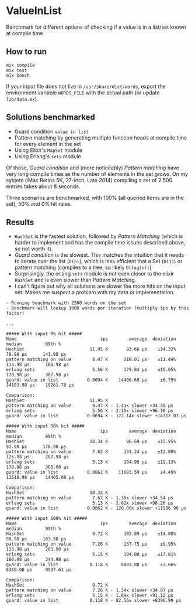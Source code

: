 # ValueInList

Benchmark for different options of checking if a value is in a list/set known at compile time

## How to run

```
mix compile
mix test
mix bench
```

If your input file does not live in `/usr/share/dict/words`, export the environment variable `WORDS_FILE` with the actual path (or update `lib/data.ex`).

## Solutions benchmarked

- Guard condition `value in list`
- Pattern matching by generating multiple function heads at compile time for every element in the set
- Using Elixir's `MapSet` module
- Using Erlang's `sets` module

Of those, _Guard condition_ and (more noticeably) _Pattern matching_ have very long compile times as the number of elements in the set grows. On my system (iMac Retina 5K, 27-inch, Late 2014) compiling a set of 2.500 entries takes about 8 seconds.

Three scenarios are benchmarked, with 100% (all queried items are in the set), 50% and 0% hit rates.

## Results

- `HashSet` is the fastest solution, followed by _Pattern Matching_ (which is harder to implement and has the compile time issues described above, so not worth it).
- _Guard condition_ is the slowest. This matches the intuition that it needs to iterate over the list (`O(n)`), which is less efficient that a Set (`O(1)`) or pattern matching (compiles to a tree, so likely `O(log(n))`)
- Surprisingly, the erlang `sets` module is not even closer to the elixir `HashSet` and is even slower than _Pattern Matching_.
- I can't figure out why all solutions are slower the more hits on the input set. Makes me suspect a problem with my data or implementation.

```
- Running benchmark with 2500 words on the set
- Benchmark will lookup 1000 words per iteration (multiply ips by this factor)

...

##### With input 0% hit #####
Name                                ips        average  deviation         median         99th %
HashSet                         11.95 K       83.66 μs    ±14.32%       79.98 μs      141.98 μs
pattern matching on value        8.47 K      118.01 μs    ±11.44%      113.98 μs      183.98 μs
erlang sets                      5.56 K      179.84 μs    ±15.05%      170.98 μs      307.98 μs
guard: value in list           0.0694 K    14400.69 μs     ±6.79%    14103.98 μs    19261.78 μs

Comparison:
HashSet                         11.95 K
pattern matching on value        8.47 K - 1.41x slower +34.35 μs
erlang sets                      5.56 K - 2.15x slower +96.18 μs
guard: value in list           0.0694 K - 172.14x slower +14317.03 μs

##### With input 50% hit #####
Name                                ips        average  deviation         median         99th %
HashSet                         10.34 K       96.69 μs    ±15.95%       91.98 μs      170.98 μs
pattern matching on value        7.62 K      131.24 μs    ±12.00%      125.98 μs      207.98 μs
erlang sets                      5.13 K      194.95 μs    ±19.13%      178.98 μs      360.98 μs
guard: value in list           0.0862 K    11603.59 μs     ±4.49%    11518.98 μs    14405.08 μs

Comparison:
HashSet                         10.34 K
pattern matching on value        7.62 K - 1.36x slower +34.54 μs
erlang sets                      5.13 K - 2.02x slower +98.26 μs
guard: value in list           0.0862 K - 120.00x slower +11506.90 μs

##### With input 100% hit #####
Name                                ips        average  deviation         median         99th %
HashSet                          9.72 K      102.89 μs    ±14.80%       98.98 μs      183.98 μs
pattern matching on value        7.26 K      137.75 μs     ±9.95%      133.98 μs      203.98 μs
erlang sets                      5.15 K      194.00 μs    ±17.01%      180.98 μs      344.98 μs
guard: value in list            0.118 K     8493.88 μs     ±3.66%     8359.98 μs     9537.61 μs

Comparison:
HashSet                          9.72 K
pattern matching on value        7.26 K - 1.34x slower +34.87 μs
erlang sets                      5.15 K - 1.89x slower +91.12 μs
guard: value in list            0.118 K - 82.56x slower +8390.99 μs
```
